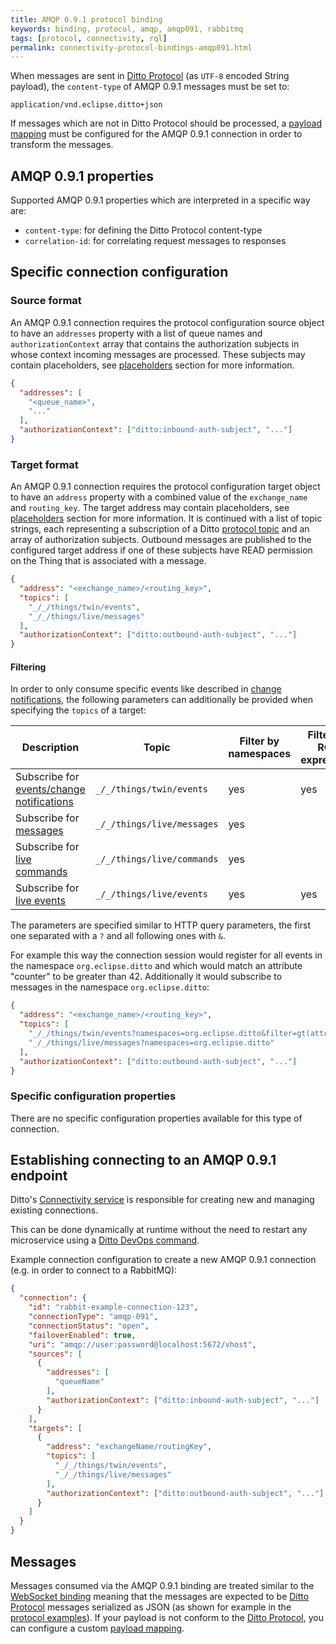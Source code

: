 ```yaml
---
title: AMQP 0.9.1 protocol binding
keywords: binding, protocol, amqp, amqp091, rabbitmq
tags: [protocol, connectivity, rql]
permalink: connectivity-protocol-bindings-amqp091.html
---
```


When messages are sent in [Ditto Protocol](protocol-overview.html) (as `UTF-8` encoded String payload), 
the `content-type` of AMQP 0.9.1 messages must be set to:

```
application/vnd.eclipse.ditto+json
```

If messages which are not in Ditto Protocol should be processed, a [payload mapping](connectivity-mapping.html) must
be configured for the AMQP 0.9.1 connection in order to transform the messages. 

## AMQP 0.9.1 properties

Supported AMQP 0.9.1 properties which are interpreted in a specific way are:

* `content-type`: for defining the Ditto Protocol content-type
* `correlation-id`: for correlating request messages to responses

## Specific connection configuration

### Source format

An AMQP 0.9.1 connection requires the protocol configuration source object to have an `addresses` property with a list
of queue names and `authorizationContext` array that contains the authorization subjects in whose context 
incoming messages are processed. These subjects may contain placeholders, see 
[placeholders](basic-connections.html#placeholder-for-source-authorization-subjects) section for more information.


```json
{
  "addresses": [
    "<queue_name>",
    "..."
  ],
  "authorizationContext": ["ditto:inbound-auth-subject", "..."]
}
```

### Target format

An AMQP 0.9.1 connection requires the protocol configuration target object to have an `address` property with a combined
 value of the `exchange_name` and `routing_key`. The target address may contain placeholders, see 
 [placeholders](basic-connections.html#placeholder-for-target-addresses) section for more information. 
 It is continued with a list of topic strings, each representing a
 subscription of a Ditto [protocol topic](protocol-specification-topic.html) and an array of authorization subjects. 
 Outbound messages are published to the configured target address if one of these subjects have READ permission 
 on the Thing that is associated with a message.


```json
{
  "address": "<exchange_name>/<routing_key>",
  "topics": [
    "_/_/things/twin/events",
    "_/_/things/live/messages"
  ],
  "authorizationContext": ["ditto:outbound-auth-subject", "..."]
}
```

#### Filtering 

In order to only consume specific events like described in [change notifications](basic-changenotifications.html), the
following parameters can additionally be provided when specifying the `topics` of a target:

| Description | Topic | Filter by namespaces | Filter by RQL expression |
|-------------|-----------------|------------------|-----------|
| Subscribe for [events/change notifications](basic-changenotifications.html) | `_/_/things/twin/events` | yes | yes |
| Subscribe for [messages](basic-messages.html) | `_/_/things/live/messages` | yes | |
| Subscribe for [live commands](protocol-twinlive.html) | `_/_/things/live/commands` | yes |  |
| Subscribe for [live events](protocol-twinlive.html) | `_/_/things/live/events` | yes | yes |

The parameters are specified similar to HTTP query parameters, the first one separated with a `?` and all following ones
with `&`.

For example this way the connection session would register for all events in the namespace `org.eclipse.ditto` and which
would match an attribute "counter" to be greater than 42. Additionally it would subscribe to messages in the namespace
`org.eclipse.ditto`:
```json
{
  "address": "<exchange_name>/<routing_key>",
  "topics": [
    "_/_/things/twin/events?namespaces=org.eclipse.ditto&filter=gt(attributes/counter,42)",
    "_/_/things/live/messages?namespaces=org.eclipse.ditto"
  ],
  "authorizationContext": ["ditto:outbound-auth-subject", "..."]
}
```


### Specific configuration properties

There are no specific configuration properties available for this type of connection.

## Establishing connecting to an AMQP 0.9.1 endpoint

Ditto's [Connectivity service](architecture-services-connectivity.html) is responsible for creating new and managing 
existing connections.

This can be done dynamically at runtime without the need to restart any microservice using a
[Ditto DevOps command](installation-operating.html#devops-commands).

Example connection configuration to create a new AMQP 0.9.1 connection (e.g. in order to connect to a RabbitMQ):

```json
{
  "connection": {
    "id": "rabbit-example-connection-123",
    "connectionType": "amqp-091",
    "connectionStatus": "open",
    "failoverEnabled": true,
    "uri": "amqp://user:password@localhost:5672/vhost",
    "sources": [
      {
        "addresses": [
          "queueName"
        ],
        "authorizationContext": ["ditto:inbound-auth-subject", "..."]
      }
    ],
    "targets": [
      {
        "address": "exchangeName/routingKey",
        "topics": [
          "_/_/things/twin/events",
          "_/_/things/live/messages"
        ],
        "authorizationContext": ["ditto:outbound-auth-subject", "..."]
      }
    ]
  }
}
```

## Messages

Messages consumed via the AMQP 0.9.1 binding are treated similar to the [WebSocket binding](httpapi-protocol-bindings-websocket.html)
meaning that the messages are expected to be [Ditto Protocol](protocol-overview.html) messages serialized as JSON (as 
shown for example in the [protocol examples](protocol-examples.html)). If your payload is not conform to the [Ditto
Protocol](protocol-overview.html), you can configure a custom [payload mapping](connectivity-mapping.html).
 

